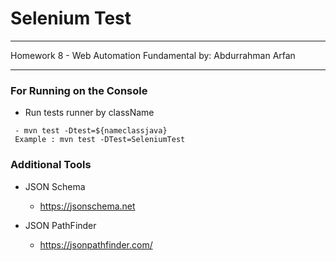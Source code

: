 # Selenium Test

---

Homework 8 - Web Automation Fundamental
by: Abdurrahman Arfan

---

### For Running on the Console
- Run tests runner by className
 ```
  - mvn test -Dtest=${nameclassjava}
  Example : mvn test -DTest=SeleniumTest
  ```

### Additional Tools
- JSON Schema
  - https://jsonschema.net

- JSON PathFinder
  - https://jsonpathfinder.com/

